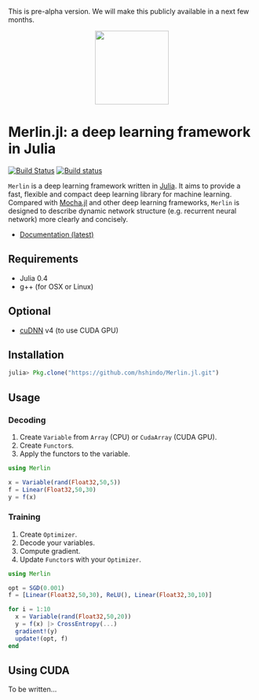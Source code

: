 This is pre-alpha version. We will make this publicly available in a next few months.

<p align="center"><img src="https://github.com/hshindo/Merlin.jl/blob/master/Merlin_logo.png" width="150"></p>

# Merlin.jl: a deep learning framework in Julia

[![Build Status](https://travis-ci.org/hshindo/Merlin.jl.svg?branch=master)](https://travis-ci.org/hshindo/Merlin.jl)
[![Build status](https://ci.appveyor.com/api/projects/status/github/hshindo/Merlin.jl?branch=master)](https://ci.appveyor.com/project/hshindo/merlin-jl/branch/master)

`Merlin` is a deep learning framework written in [Julia](http://julialang.org/).
It aims to provide a fast, flexible and compact deep learning library for machine learning.
Compared with [Mocha.jl](https://github.com/pluskid/Mocha.jl) and other deep learning frameworks, `Merlin` is designed to describe dynamic network structure (e.g. recurrent neural network) more clearly and concisely.

- [Documentation (latest)](http://hshindo.github.io/Merlin.jl/latest/)

## Requirements
- Julia 0.4
- g++ (for OSX or Linux)

## Optional
- [cuDNN](https://developer.nvidia.com/cudnn) v4 (to use CUDA GPU)

## Installation
```julia
julia> Pkg.clone("https://github.com/hshindo/Merlin.jl.git")
```

## Usage

### Decoding
1. Create `Variable` from `Array` (CPU) or `CudaArray` (CUDA GPU).
1. Create `Functor`s.
1. Apply the functors to the variable.

``` julia
using Merlin

x = Variable(rand(Float32,50,5))
f = Linear(Float32,50,30)
y = f(x)
```

### Training
1. Create `Optimizer`.
1. Decode your variables.
1. Compute gradient.
1. Update `Functor`s with your `Optimizer`.

``` julia
using Merlin

opt = SGD(0.001)
f = [Linear(Float32,50,30), ReLU(), Linear(Float32,30,10)]

for i = 1:10
  x = Variable(rand(Float32,50,20))
  y = f(x) |> CrossEntropy(...)
  gradient!(y)
  update!(opt, f)
end
```

## Using CUDA
To be written...
